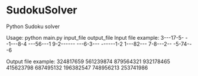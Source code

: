 # SudokuSolver
Python Sudoku solver

Usage: python main.py input_file output_file
Input file example:
3---17-5-
--1---8-4
---56---1
9-2------
---6-3---
------1-2
1---82---
7-8---2--
-5-74---6

Output file example:
324817659
561239874
879564321
932178465
415623798
687495132
196382547
748956213
253741986
